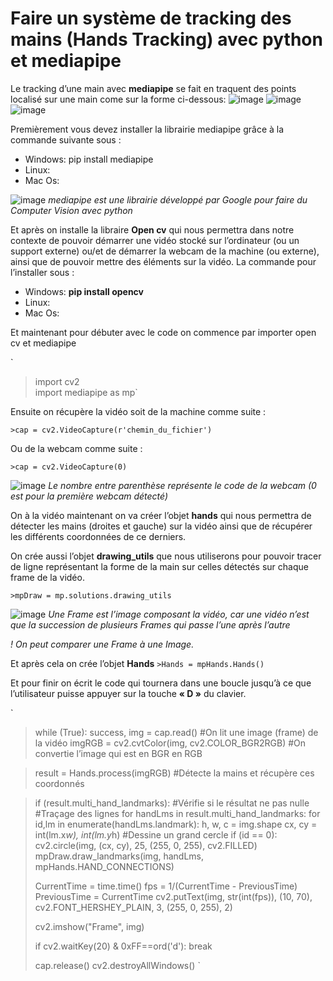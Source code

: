 # Faire un système de tracking des mains (Hands Tracking) avec python et mediapipe
 Le tracking d’une main avec **mediapipe**  se fait en traquent des points localisé sur une main come sur la forme ci-dessous:
 ![image](https://user-images.githubusercontent.com/61374882/147406775-82134980-3b1b-47dd-b09b-e99fa3ffbf20.png)
![image](https://user-images.githubusercontent.com/61374882/147406846-11abe0fc-7f74-4ea6-9a5d-20431658ef1a.png)
![image](https://user-images.githubusercontent.com/61374882/147406847-b25bb670-e8be-4739-8a10-0373425c3c02.png)

Premièrement vous devez installer la librairie mediapipe grâce à la commande suivante sous :
-	Windows: pip install mediapipe
-	Linux: 
-	Mac Os:

![image](https://user-images.githubusercontent.com/61374882/147406885-ef144241-0d32-463c-88b5-06d46d7261f0.png)
*mediapipe est une librairie développé par Google pour faire du Computer Vision avec python*

Et après on installe la libraire **Open cv** qui nous permettra dans notre contexte de pouvoir démarrer une vidéo stocké sur l’ordinateur (ou un support externe) ou/et de démarrer la webcam de la machine (ou externe), ainsi que de pouvoir mettre des éléments sur la vidéo. La commande pour l’installer sous :
-	Windows: **pip install opencv**
-	Linux: 
-	Mac Os:

Et maintenant pour débuter avec le code on commence par importer open cv et mediapipe

`
>import cv2            
>import mediapipe as mp`

Ensuite on récupère la vidéo soit de la machine comme suite :

`>cap = cv2.VideoCapture(r'chemin_du_fichier')`

Ou de la webcam comme suite :

`>cap = cv2.VideoCapture(0)`

![image](https://user-images.githubusercontent.com/61374882/147406885-ef144241-0d32-463c-88b5-06d46d7261f0.png)
*Le nombre entre parenthèse représente le code de la webcam (0 est pour la première webcam détecté)*

On à la vidéo maintenant on va créer l’objet **hands** qui nous permettra de détecter les mains (droites et gauche) sur la vidéo ainsi que de récupérer les différents coordonnées de ce derniers.

On crée aussi l’objet **drawing_utils** que nous utiliserons pour pouvoir tracer de ligne représentant la forme de la main sur celles détectés sur chaque frame de la vidéo.

`>mpDraw = mp.solutions.drawing_utils`

![image](https://user-images.githubusercontent.com/61374882/147406885-ef144241-0d32-463c-88b5-06d46d7261f0.png)
*Une Frame est l’image composant la vidéo, car une vidéo n’est que la succession de plusieurs Frames qui passe l’une après l’autre*

*! On peut comparer une Frame à une Image.*

Et après cela on crée l’objet **Hands**
`>Hands = mpHands.Hands()`

Et pour finir on écrit le code qui tournera dans une boucle jusqu’à ce que l’utilisateur puisse appuyer sur la touche **« D »** du clavier.

`
>while (True):
>    success, img = cap.read() #On lit une image (frame) de la vidéo
>    imgRGB = cv2.cvtColor(img, cv2.COLOR_BGR2RGB) #On convertie l’image qui est en BGR en RGB

>    result = Hands.process(imgRGB) #Détecte la mains et récupère ces coordonnés

>    if (result.multi_hand_landmarks): #Vérifie si le résultat ne pas nulle
>       #Traçage des lignes 
> for handLms in result.multi_hand_landmarks:
>            for id,lm in enumerate(handLms.landmark):
>                h, w, c = img.shape
>                cx, cy = int(lm.x*w), int(lm.y*h)
>	    #Dessine un grand cercle 
>                if (id == 0):
>                    cv2.circle(img, (cx, cy), 25, (255, 0, 255), cv2.FILLED)
>           mpDraw.draw_landmarks(img, handLms, mpHands.HAND_CONNECTIONS)
>
>    CurrentTime = time.time()
>    fps = 1/(CurrentTime - PreviousTime)
>    PreviousTime = CurrentTime
>    cv2.putText(img, str(int(fps)), (10, 70), cv2.FONT_HERSHEY_PLAIN, 3, (255, 0, 255), 2)
>
>    cv2.imshow("Frame", img)
>    
>    if cv2.waitKey(20) & 0xFF==ord('d'):
>        break
>
>cap.release()
>cv2.destroyAllWindows()
`
